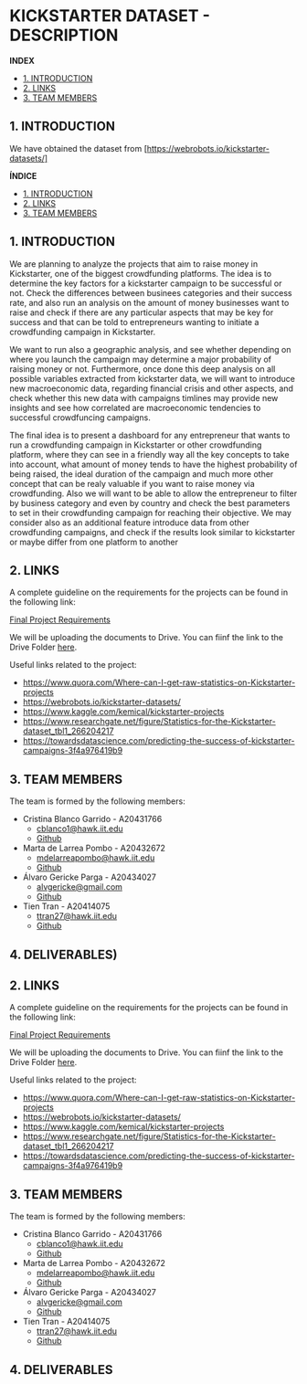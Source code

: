 # KICKSTARTER DATASET - DESCRIPTION

**INDEX**

- [1. INTRODUCTION](#id1)
- [2. LINKS](#id2)
- [3. TEAM MEMBERS](#id3)

## 1. INTRODUCTION <a id="id1"></a>

We have obtained the dataset from [https://webrobots.io/kickstarter-datasets/]

**ÍNDICE**

- [1. INTRODUCTION](#id1)
- [2. LINKS](#id2)
- [3. TEAM MEMBERS](#id3)

## 1. INTRODUCTION <a id="id1"></a>

We are planning to analyze the projects that aim to raise money in Kickstarter, one of the biggest crowdfunding platforms. The idea is to determine the key factors for a kickstarter campaign to be successful or not. Check the differences between businees categories and their success rate, and also run an analysis on the amount of money businesses want to raise and check if there are any particular aspects that may be key for success and that can be told to entrepreneurs wanting to initiate a crowdfunding campaign in Kickstarter.

We want to run also a geographic analysis, and see whether depending on where you launch the campaign may determine a major probability of raising money or not. Furthermore, once done this deep analysis on all possible variables extracted from kickstarter data, we will want to introduce new macroeconomic data, regarding financial crisis and other aspects, and check whether this new data with campaigns timlines may provide new insights and see how correlated are macroeconomic tendencies to successful crowdfuncing campaigns.

The final idea is to present a dashboard for any entrepreneur that wants to run a crowdfunding campaign in Kickstarter or other crowdfunding platform, where they can see in a friendly way all the key concepts to take into account, what amount of money tends to have the highest probability of being raised, the ideal duration of the campaign and much more other concept that can be realy valuable if you want to raise money via crowdfunding. Also we will want to be able to allow the entrepreneur to filter by business category and even by country and check the best parameters to set in their crowdfunding campaign for reaching their objective. We may consider also as an additional feature introduce data from other crowdfunding campaigns, and check if the results look similar to kickstarter or maybe differ from one platform to another

## 2. LINKS<a id="id2"></a>

A complete guideline on the requirements for the projects can be found in the following link:

[Final Project Requirements](./CSP-MATH_571_Final_Project_Sp19.pdf)

We will be uploading the documents to Drive. You can fiinf the link to the Drive Folder [here](https://drive.google.com/drive/u/1/folders/1Eycu2f__qeFFGDdiV8baRkvSapLz80zj).

Useful links related to the project:

* <https://www.quora.com/Where-can-I-get-raw-statistics-on-Kickstarter-projects>
* <https://webrobots.io/kickstarter-datasets/>
* <https://www.kaggle.com/kemical/kickstarter-projects>
* <https://www.researchgate.net/figure/Statistics-for-the-Kickstarter-dataset_tbl1_266204217>
* <https://towardsdatascience.com/predicting-the-success-of-kickstarter-campaigns-3f4a976419b9>

## 3. TEAM MEMBERS<a id="id2"></a>

The team is formed by the following members:

* Cristina Blanco Garrido - A20431766
    - <cblanco1@hawk.iit.edu>
    - [Github](https://github.com/crisblancog)
* Marta de Larrea Pombo - A20432672
    - <mdelarreapombo@hawk.iit.edu>
    - [Github](https://github.com/mlpombo)
* Álvaro Gericke Parga - A20434027
    - <alvgericke@gmail.com>
    - [Github](https://github.com/agericke)
* Tien Tran - A20414075
    - <ttran27@hawk.iit.edu>
    - [Github](https://github.com/crtien)

## 4. DELIVERABLES<a id="id3"></a>)


## 2. LINKS<a id="id2"></a>

A complete guideline on the requirements for the projects can be found in the following link:

[Final Project Requirements](./CSP-MATH_571_Final_Project_Sp19.pdf)

We will be uploading the documents to Drive. You can fiinf the link to the Drive Folder [here](https://drive.google.com/drive/u/1/folders/1Eycu2f__qeFFGDdiV8baRkvSapLz80zj).

Useful links related to the project:

* <https://www.quora.com/Where-can-I-get-raw-statistics-on-Kickstarter-projects>
* <https://webrobots.io/kickstarter-datasets/>
* <https://www.kaggle.com/kemical/kickstarter-projects>
* <https://www.researchgate.net/figure/Statistics-for-the-Kickstarter-dataset_tbl1_266204217>
* <https://towardsdatascience.com/predicting-the-success-of-kickstarter-campaigns-3f4a976419b9>

## 3. TEAM MEMBERS<a id="id2"></a>

The team is formed by the following members:

* Cristina Blanco Garrido - A20431766
    - <cblanco1@hawk.iit.edu>
    - [Github](https://github.com/crisblancog)
* Marta de Larrea Pombo - A20432672
    - <mdelarreapombo@hawk.iit.edu>
    - [Github](https://github.com/mlpombo)
* Álvaro Gericke Parga - A20434027
    - <alvgericke@gmail.com>
    - [Github](https://github.com/agericke)
* Tien Tran - A20414075
    - <ttran27@hawk.iit.edu>
    - [Github](https://github.com/crtien)

## 4. DELIVERABLES<a id="id3"></a>
